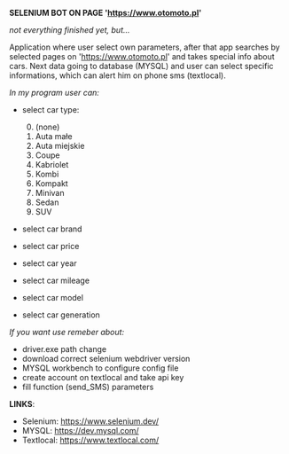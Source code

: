 **SELENIUM BOT ON PAGE 'https://www.otomoto.pl'**

*not everything finished yet, but...*

Application where user select own parameters, after that app searches by selected pages on 'https://www.otomoto.pl' and takes special info about cars. Next data going to database (MYSQL) and user can select specific informations, which can alert him on phone sms (textlocal).

*In my program user can:*

- select car type:

    0. (none)
    1. Auta małe
    2. Auta miejskie
    3. Coupe
    4. Kabriolet
    5. Kombi
    6. Kompakt
    7. Minivan
    8. Sedan
    9. SUV
- select car brand
- select car price
- select car year 
- select car mileage
- select car model 
- select car generation



*If you want use remeber about:*
* driver.exe path change
* download correct selenium webdriver version
* MYSQL workbench to configure config file
* create account on textlocal and take api key
* fill function (send_SMS) parameters

**LINKS**:

- Selenium: https://www.selenium.dev/
- MYSQL: https://dev.mysql.com/
- Textlocal: https://www.textlocal.com/

